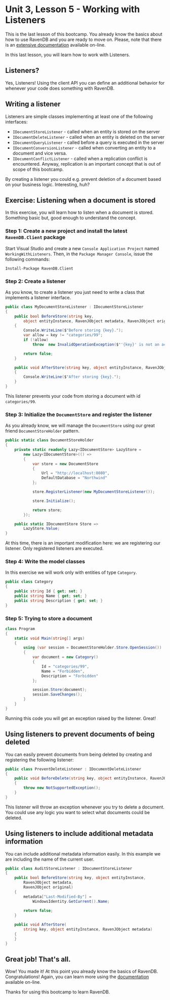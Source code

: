 # Unit 3, Lesson 5 - Working with Listeners

This is the last lesson of this bootcamp. You already know the basics about how to use RavenDB and you are ready to move on. Please,
note that there is an [extensive documentation](http://ravendb.net/docs) available on-line.

In this last lesson, you will learn how to work with Listeners.

## Listeners?

Yes, Listeners! Using the client API you can define an additional behavior for whenever your code does something with RavenDB.

## Writing a listener

Listeners are simple classes implementing at least one of the following interfaces:

* `IDocumentStoreListener` - called when an entity is stored on the server
* `IDocumentDeleteListener` - called when an entity is deleted on the server
* `IDocumentQueryListener` - called before a query is executed in the server
* `IDocumentConversionListener` - called when converting an entity to a document and vice versa.
* `IDocumentConflictListener` - called when a replication conflict is encountered. Anyway, replication is an important concept that is out of scope of this bootcamp.

By creating a listener you could e.g. prevent deletion of a document based on your business logic. Interesting, huh?

## Exercise: Listening when a document is stored

In this exercise, you will learn how to listen when a document is stored. Something basic but, good enough to understand the concept.

### Step 1: Create a new project and install the latest `RavenDB.Client` package

Start Visual Studio and create a new `Console Application Project` named
`WorkingWithListeners`. Then, in the `Package Manager Console`, issue the following
commands:

```
Install-Package RavenDB.Client
```

### Step 2: Create a listener

As you know, to create a listener you just need to write a class that implements a listener interface.

````csharp
public class MyDocumentStoreListener : IDocumentStoreListener
{
    public bool BeforeStore(string key,
        object entityInstance, RavenJObject metadata, RavenJObject original)
    {
        Console.WriteLine($"Before storing {key}.");
        var allow = key != "categories/99";
        if (!allow)
            throw  new InvalidOperationException($"'{key}' is not an acceptable id.");

        return false;
    }

    public void AfterStore(string key, object entityInstance, RavenJObject metadata)
    {
        Console.WriteLine($"After storing {key}.");
    }
}
````

This listener prevents your code from storing a document with id `categories/99`.

### Step 3: Initialize the `DocumentStore` and register the listener

As you already know, we will manage the `DocumentStore` using our great friend `DocumentStoreHolder` pattern.  

````csharp
public static class DocumentStoreHolder
{
    private static readonly Lazy<IDocumentStore> LazyStore =
        new Lazy<IDocumentStore>(() =>
        {
            var store = new DocumentStore
            {
                Url = "http://localhost:8080",
                DefaultDatabase = "Northwind"
            };

            store.RegisterListener(new MyDocumentStoreListener());

            store.Initialize();

            return store;
        });

    public static IDocumentStore Store =>
        LazyStore.Value;
}
````

At this time, there is an important modification here: we are registering our listener.  Only registered listeners are executed.

### Step 4: Write the model classes

In this exercise we will work only with entities of type `Category`.

````csharp
public class Category
{
    public string Id { get; set; }
    public string Name { get; set; }
    public string Description { get; set; }
}
````

### Step 5:  Trying to store a document

````csharp
class Program
{
    static void Main(string[] args)
    {
        using (var session = DocumentStoreHolder.Store.OpenSession())
        {
            var document = new Category()
            {
                Id = "categories/99",
                Name = "Forbidden",
                Description = "Forbidden"
            };

            session.Store(document);
            session.SaveChanges();
        }
    }
}
````

Running this code you will get an exception raised by the listener. Great!

## Using listeners to prevent documents of being deleted

You can easily prevent documents from being deleted by creating and registering the following listener:

````csharp
public class PreventDeleteListener : IDocumentDeleteListener
{
	public void BeforeDelete(string key, object entityInstance, RavenJObject metadata)
	{
		throw new NotSupportedException();
	}
}
````

This listener will throw an exception whenever you try to delete a document. You could use any logic you want
to select what documents could be deleted.


## Using listeners to include additional metadata information

You can include additional metadata information easily. In this example we are including the name of the current user.

````csharp
public class AuditStoreListener : IDocumentStoreListener
{
    public bool BeforeStore(string key, object entityInstance,
        RavenJObject metadata,
        RavenJObject original)
    {
        metadata["Last-Modified-By"] =
            WindowsIdentity.GetCurrent().Name;
            
        return false;
    }

    public void AfterStore(
        string key, object entityInstance, RavenJObject metadata)
    {
    }
}
````

## Great job! That's all.

Wow! You made it! At this point you already know the basics of RavenDB. Congratulations! Again, you can learn more using the [documentation](http://ravendb.net/docs) available on-line.

Thanks for using this bootcamp to learn RavenDB.
